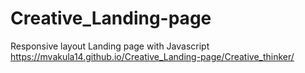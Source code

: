 # Creative_Landing-page
Responsive layout Landing page with Javascript
https://mvakula14.github.io/Creative_Landing-page/Creative_thinker/
